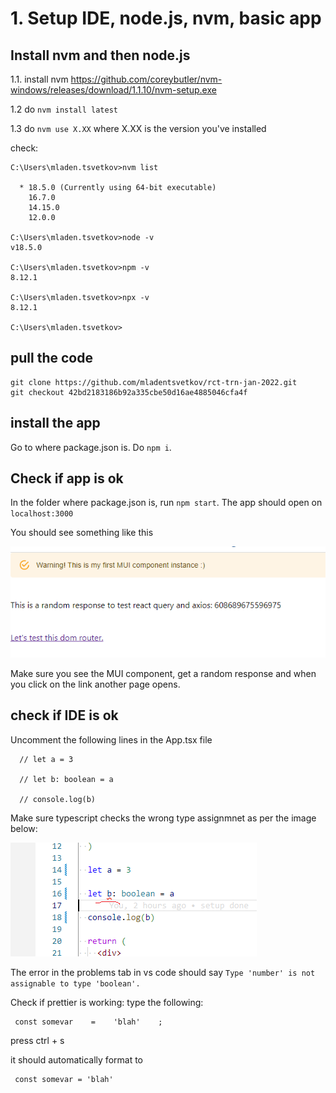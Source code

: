 # 1. Setup IDE, node.js, nvm, basic app

## Install nvm and then node.js

1.1. install nvm
https://github.com/coreybutler/nvm-windows/releases/download/1.1.10/nvm-setup.exe

1.2 do `nvm install latest`

1.3 do `nvm use X.XX` where X.XX is the version you've installed

check:

```
C:\Users\mladen.tsvetkov>nvm list

  * 18.5.0 (Currently using 64-bit executable)
    16.7.0
    14.15.0
    12.0.0

C:\Users\mladen.tsvetkov>node -v
v18.5.0

C:\Users\mladen.tsvetkov>npm -v
8.12.1

C:\Users\mladen.tsvetkov>npx -v
8.12.1

C:\Users\mladen.tsvetkov>
```

## pull the code

```
git clone https://github.com/mladentsvetkov/rct-trn-jan-2022.git
git checkout 42bd2183186b92a335cbe50d16ae4885046cfa4f
```

## install the app

Go to where package.json is. Do `npm i`.

## Check if app is ok

In the folder where package.json is, run `npm start`. The app should open on `localhost:3000`

You should see something like this

![](app-bare.PNG)

Make sure you see the MUI component, get a random response and when you click on the link another page opens.

## check if IDE is ok

Uncomment the following lines in the App.tsx file

```
  // let a = 3

  // let b: boolean = a

  // console.log(b)
```

Make sure typescript checks the wrong type assignmnet as per the image below:

![](ts-check.png)

The error in the problems tab in vs code should say `Type 'number' is not assignable to type 'boolean'.`

Check if prettier is working: type the following:

```
 const somevar    =    'blah'    ;
```

press ctrl + s

it should automatically format to

```
 const somevar = 'blah'
```